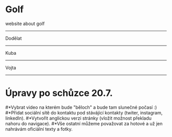 # Golf
website about golf 

***************
Dodělat
***************
Kuba

**************
Vojta

**************************************************

# Úpravy po schůzce 20.7.
#*Vybrat video na kterém bude "běloch" a bude tam slunečné počasí :)
#*Přidat sociální sítě do kontaktu pod stávájící kontakty (twiter, instagram, linkedIn).
#*Vytvořit anglickou verzi stránky (vložit možnost překladu nahoru do navigace).
#*Vše ostatní můžeme považovat za hotové a už jen nahrávám oficiální texty a fotky.
